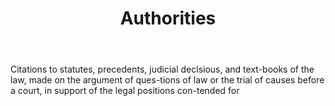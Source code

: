 ---
title: Authorities
letter: A
permalink: "/definitions/authorities.html"
body: Citations to statutes, precedents, judicial declsious, and text-books of the
  law, made on the argument of ques-tions of law or the trial of causes before a court,
  in support of the legal positions con-tended for
published_at: '2018-07-07'
source: Black's Law Dictionary
layout: post
---
